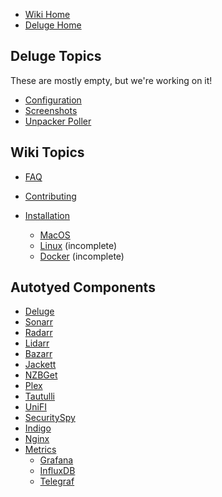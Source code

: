 - [Wiki Home](Home)
- [Deluge Home](Deluge)

## Deluge Topics
These are mostly empty, but we're working on it!
- [Configuration](Deluge-Configuration)
- [Screenshots](Deluge-Screenshots)
- [Unpacker Poller](Unpacker-Poller)

## Wiki Topics

- [FAQ](Autotyed-FAQ)
- [Contributing](Contributing)
- [Installation](Autotyed-Installation)
  - [MacOS](Autotyed-Installation-MacOS)
  - [Linux](Autotyed-Installation-Linux) (incomplete)
  - [Docker](Autotyed-Installation-Docker) (incomplete)

  [//]: # (Comment: If you change these, you have to change the other sidebar files too!)


## Autotyed Components
- [Deluge](Deluge)
- [Sonarr](Sonarr)
- [Radarr](Radarr)
- [Lidarr](Lidarr)
- [Bazarr](Bazarr)
- [Jackett](Jackett)
- [NZBGet](NZBGet)
- [Plex](Plex)
- [Tautulli](Tautulli)
- [UniFI](UniFi)
- [SecuritySpy](SecuritySpy)
- [Indigo](Indigo)
- [Nginx](Nginx)
- [Metrics](Metrics)
  - [Grafana](Grafana)
  - [InfluxDB](InfluxDB)
  - [Telegraf](Telegraf)
